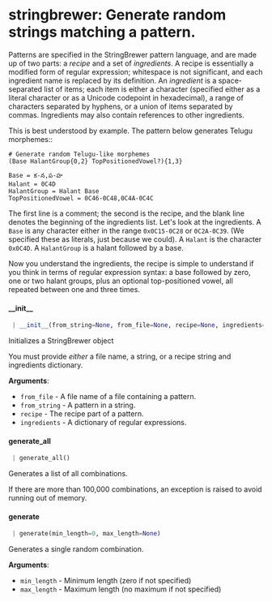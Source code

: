 <a name="stringbrewer"></a>
# stringbrewer: Generate random strings matching a pattern.

Patterns are specified in the StringBrewer pattern language, and are made
up of two parts: a *recipe* and a set of *ingredients*. A recipe is
essentially a modified form of regular expression; whitespace is not
significant, and each ingredient name is replaced by its definition. An
*ingredient* is a space-separated list of items; each item is either a
character (specified either as a literal character or as a Unicode
codepoint in hexadecimal), a range of characters separated by hyphens,
or a union of items separated by commas. Ingredients may also contain
references to other ingredients.

This is best understood by example. The pattern below generates
Telugu morphemes::

    # Generate random Telugu-like morphemes
    (Base HalantGroup{0,2} TopPositionedVowel?){1,3}

    Base = క-న,ప-హ
    Halant = 0C4D
    HalantGroup = Halant Base
    TopPositionedVowel = 0C46-0C48,0C4A-0C4C

The first line is a comment; the second is the recipe, and the blank line
denotes the beginning of the ingredients list. Let's look at the ingredients.
A ``Base`` is any character either in the range ``0x0C15-0C28`` or ``0C2A-0C39``.
(We specified these as literals, just because we could). A ``Halant`` is the
character ``0x0C4D``. A ``HalantGroup`` is a halant followed by a base.

Now you understand the ingredients, the recipe is simple to understand if you
think in terms of regular expression syntax: a base followed by zero, one or
two halant groups, plus an optional top-positioned vowel, all repeated between
one and three times.

<a name="stringbrewer.StringBrewer.__init__"></a>
#### \_\_init\_\_

```python
 | __init__(from_string=None, from_file=None, recipe=None, ingredients=None)
```

Initializes a StringBrewer object

You must provide *either* a file name, a string, or a recipe
string and ingredients dictionary.

**Arguments**:

- `from_file` - A file name of a file containing a pattern.
- `from_string` - A pattern in a string.
- `recipe` - The recipe part of a pattern.
- `ingredients` - A dictionary of regular expressions.

<a name="stringbrewer.StringBrewer.generate_all"></a>
#### generate\_all

```python
 | generate_all()
```

Generates a list of all combinations.

If there are more than 100,000 combinations, an exception
is raised to avoid running out of memory.

<a name="stringbrewer.StringBrewer.generate"></a>
#### generate

```python
 | generate(min_length=0, max_length=None)
```

Generates a single random combination.

**Arguments**:

- `min_length` - Minimum length (zero if not specified)
- `max_length` - Maximum length (no maximum if not specified)

